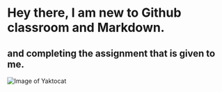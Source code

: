 # Hey there, I am new to Github classroom and Markdown.
## and completing the assignment that is given to me.
![Image of Yaktocat](https://octodex.github.com/images/yaktocat.png)
